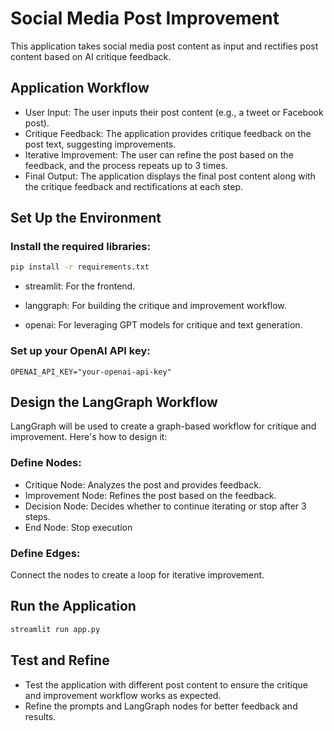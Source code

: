 # Social Media Post Improvement
This application takes social media post content as input and rectifies post content based on AI critique feedback.

## Application Workflow
- User Input: The user inputs their post content (e.g., a tweet or Facebook post).
- Critique Feedback: The application provides critique feedback on the post text, suggesting improvements.
- Iterative Improvement: The user can refine the post based on the feedback, and the process repeats up to 3 times.
- Final Output: The application displays the final post content along with the critique feedback and rectifications at each step.

## Set Up the Environment
### Install the required libraries:

```bash
pip install -r requirements.txt
```

- streamlit: For the frontend.
- langgraph: For building the critique and improvement workflow.

- openai: For leveraging GPT models for critique and text generation.

### Set up your OpenAI API key:
```dotenv
OPENAI_API_KEY="your-openai-api-key"
```

## Design the LangGraph Workflow
LangGraph will be used to create a graph-based workflow for critique and improvement. Here's how to design it:

### Define Nodes:
- Critique Node: Analyzes the post and provides feedback.
- Improvement Node: Refines the post based on the feedback.
- Decision Node: Decides whether to continue iterating or stop after 3 steps.
- End Node: Stop execution

### Define Edges:

Connect the nodes to create a loop for iterative improvement.


## Run the Application
```bash
streamlit run app.py
```


## Test and Refine
- Test the application with different post content to ensure the critique and improvement workflow works as expected.
- Refine the prompts and LangGraph nodes for better feedback and results.

